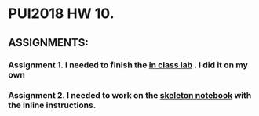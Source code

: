# PUI2018 HW 10.



## ASSIGNMENTS:

### Assignment 1. I needed to finish the [in class lab](https://github.com/fedhere/PUI2018_fb55/blob/master/HW10_fb55/LRtest_lab.ipynb) . I did it on my own

### Assignment 2. I needed to work on  the [skeleton notebook](https://github.com/fedhere/PUI2018_fb55/blob/master/HW10_fb55/building_nrg_instructions.ipynb) with the inline instructions. 
